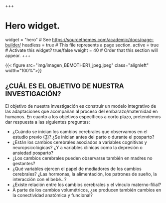 +++
# Hero widget.
widget = "hero"  # See https://sourcethemes.com/academic/docs/page-builder/
headless = true  # This file represents a page section.
active = true  # Activate this widget? true/false
weight = 40  # Order that this section will appear.
+++

{{< figure src="img/imagen_BEMOTHER1_jpeg.jpeg" class="alignleft" width="100%">}}





## ¿CUÁL ES EL OBJETIVO DE NUESTRA INVESTIGACIÓN?

El objetivo de nuestra investigación es construir un modelo integrativo de las adaptaciones que acompañan al proceso del embarazo/maternidad en humanos. En cuanto a los objetivos específicos a corto plazo, pretendemos dar respuesta a las siguientes preguntas:
-	¿Cuándo se inician los cambios cerebrales que observamos en el estudio previo [(3)](https://pubmed.ncbi.nlm.nih.gov/27991897/)? ¿Se inician antes del parto o durante el posparto? 
-	¿Están los cambios cerebrales asociados a variables cognitivas y neuropsicológicas? ¿Y a variables clínicas como la depresión o ansiedad posparto?
-	¿Los cambios cerebrales pueden observarse también en madres no gestantes?
-	¿Qué variables ejercen el papel de mediadores de los cambios cerebrales? ¿Las hormonas, la alimentación, los patrones de sueño, la interacción con el bebé…?
-	¿Existe relación entre los cambios cerebrales y el vínculo materno-filial?
-	A parte de los cambios volumétricos, ¿se producen también cambios en la conectividad anatómica y funcional?

